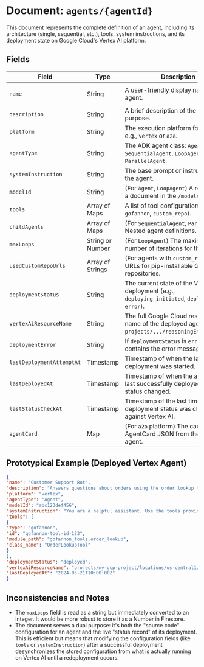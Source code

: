 # Document: `agents/{agentId}`

This document represents the complete definition of an agent, including its architecture (single, sequential, etc.), tools, system instructions, and its deployment state on Google Cloud's Vertex AI platform.

## Fields

| Field                         | Type                  | Description                                                                                                   | Set By                                                              | Read By                                                                                                                              |  
| ----------------------------- | --------------------- | ------------------------------------------------------------------------------------------------------------- | ------------------------------------------------------------------- | ------------------------------------------------------------------------------------------------------------------------------------ |  
| `name`                        | String                | A user-friendly display name for the agent.                                                                   | Client/UI                                                           | `_deploy_agent_to_vertex_logic`, `_check_vertex_agent_deployment_status_logic` (to generate Vertex display name)                     |  
| `description`                 | String                | A brief description of the agent's purpose.                                                                   | Client/UI                                                           | `_deploy_agent_to_vertex_logic` (passed to Vertex AI)                                                                                |  
| `platform`                    | String                | The execution platform for the agent, e.g., `vertex` or `a2a`.                                                | Client/UI                                                           | `_execute_and_stream_to_firestore` (in `task/__init__.py`)                                                                           |  
| `agentType`                   | String                | The ADK agent class: `Agent`, `SequentialAgent`, `LoopAgent`, `ParallelAgent`.                                | Client/UI                                                           | `instantiate_adk_agent_from_config`                                                                                                  |  
| `systemInstruction`           | String                | The base prompt or instructions for the agent.                                                                | Client/UI                                                           | `_prepare_agent_kwargs_from_config`                                                                                                  |  
| `modelId`                     | String                | (For `Agent`, `LoopAgent`) A reference to a document in the `/models` collection.                             | Client/UI                                                           | `instantiate_adk_agent_from_config`                                                                                                  |  
| `tools`                       | Array of Maps         | A list of tool configurations (`mcp`, `gofannon`, `custom_repo`).                                             | Client/UI                                                           | `_prepare_agent_kwargs_from_config`                                                                                                  |  
| `childAgents`                 | Array of Maps         | (For `SequentialAgent`, `ParallelAgent`) Nested agent definitions.                                            | Client/UI                                                           | `instantiate_adk_agent_from_config`                                                                                                  |  
| `maxLoops`                    | String or Number      | (For `LoopAgent`) The maximum number of iterations for the loop.                                              | Client/UI                                                           | `instantiate_adk_agent_from_config`                                                                                                  |  
| `usedCustomRepoUrls`          | Array of Strings      | (For agents with `custom_repo` tools) URLs for pip-installable Git repositories.                              | Client/UI                                                           | `_deploy_agent_to_vertex_logic` (to build deployment requirements)                                                                   |  
| `deploymentStatus`            | String                | The current state of the Vertex AI deployment (e.g., `deploying_initiated`, `deployed`, `error`).             | `_deploy_...`, `_delete_...`, `_check_...` (in `admin/__init__.py`) | `_execute_and_stream_to_firestore`, `_check_...`                                                                                     |  
| `vertexAiResourceName`        | String                | The full Google Cloud resource name of the deployed agent (e.g., `projects/.../reasoningEngines/...`).        | `_deploy_...`, `_check_...`                                         | `_delete_...`, `_check_...`, `_execute_...`                                                                                          |  
| `deploymentError`             | String                | If `deploymentStatus` is `error`, this field contains the error message.                                      | `_deploy_...`, `_delete_...`, `_check_...`                                         | _(For client display)_                                                                                                              |  
| `lastDeploymentAttemptAt`     | Timestamp             | Timestamp of when the last deployment was started.                                                            | `_deploy_agent_to_vertex_logic`                                     | _(For client display)_                                                                                                              |  
| `lastDeployedAt`              | Timestamp             | Timestamp of when the agent was last successfully deployed or its status changed.                             | `_deploy_...`, `_check_...`                                         | _(For client display)_                                                                                                              |  
| `lastStatusCheckAt`           | Timestamp             | Timestamp of the last time the deployment status was checked against Vertex AI.                               | `_delete_...`, `_check_...`                                         | _(For client display)_                                                                                                              |  
| `agentCard`                   | Map                   | (For `a2a` platform) The cached AgentCard JSON from the remote agent.                                         | Client/UI                                                           | `_run_a2a_agent` (to check capabilities)                                                                                             |  

## Prototypical Example (Deployed Vertex Agent)

```json  
{  
"name": "Customer Support Bot",  
"description": "Answers questions about orders using the order lookup tool.",  
"platform": "vertex",  
"agentType": "Agent",  
"modelId": "abc123def456",  
"systemInstruction": "You are a helpful assistant. Use the tools provided to answer questions.",  
"tools": [  
{  
"type": "gofannon",  
"id": "gofannon-tool-id-123",  
"module_path": "gofannon_tools.order_lookup",  
"class_name": "OrderLookupTool"  
}  
],  
"deploymentStatus": "deployed",  
"vertexAiResourceName": "projects/my-gcp-project/locations/us-central1/reasoningEngines/xyz789",  
"lastDeployedAt": "2024-05-21T10:00:00Z"  
}  
```

## Inconsistencies and Notes
*   The `maxLoops` field is read as a string but immediately converted to an integer. It would be more robust to store it as a Number in Firestore.
*   The document serves a dual purpose: it's both the "source code" configuration for an agent and the live "status record" of its deployment. This is efficient but means that modifying the configuration fields (like `tools` or `systemInstruction`) after a successful deployment desynchronizes the stored configuration from what is actually running on Vertex AI until a redeployment occurs.  
